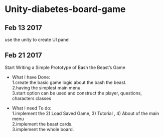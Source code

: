 # Unity-diabetes-board-game

## Feb 13 2017
use the unity to create UI panel


## Feb 21 2017
Start Writing a Simple Prototype of Bash the Beast’s Game  <br /> 
* What I have Done:  <br />
1.create the basic game logic about the bash the beast. <br />
2.having the simplest main menu.<br />
3.start option can be used and construct the player, questions, characters classes <br />

* What I need To do:  <br />
1.implement the 2) Load Saved Game, 3) Tutorial , 4) About of the main menu <br />
2.implement the beast cards.<br />
3.implement the whole board.<br />


